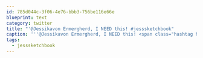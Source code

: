 ```yaml
---
id: 785d044c-3f06-4e76-bbb3-756be116e66e
blueprint: text
category: twitter
title: "'@Jessikavon Ermergherd, I NEED this! #jesssketchbook"
caption: '''@Jessikavon Ermergherd, I NEED this! <span class="hashtag hashtag_local">#<a href="http://tweettemp.darylchymko.ca/?tag=jesssketchbook">jesssketchbook</a>'
tags:
  - jesssketchbook
---
```

